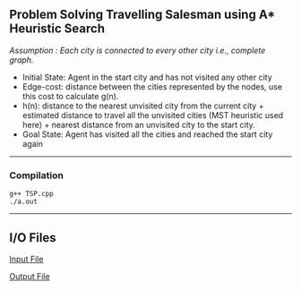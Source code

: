 ## Problem Solving Travelling Salesman using A* Heuristic Search

*Assumption : Each city is connected to every other city i.e., complete graph.*
- Initial State: 
Agent in the start city and has not visited any other city
- Edge-cost: 
distance between the cities represented by the nodes, use this cost to calculate g(n).
- h(n): 
distance to the nearest unvisited city from the current city + estimated distance to travel all the unvisited cities (MST heuristic used here) + nearest distance from an unvisited city to the start city. 
- Goal State:
Agent has visited all the cities and reached the start city again
---
### Compilation

```
g++ TSP.cpp
./a.out
```
---
## I/O Files

[Input File](input.txt)

[Output File](output.txt)